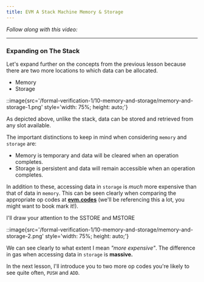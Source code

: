 ```yaml
---
title: EVM A Stack Machine Memory & Storage
---
```


_Follow along with this video:_

---

### Expanding on The Stack

Let's expand further on the concepts from the previous lesson because there are two more locations to which data can be allocated.

- Memory
- Storage

::image{src='/formal-verification-1/10-memory-and-storage/memory-and-storage-1.png' style='width: 75%; height: auto;'}

As depicted above, unlike the stack, data can be stored and retrieved from any slot available.

The important distinctions to keep in mind when considering `memory` and `storage` are:

- Memory is temporary and data will be cleared when an operation completes.
- Storage is persistent and data will remain accessible when an operation completes.

In addition to these, accessing data in `storage` is _much_ more expensive than that of data in `memory`. This can be seen clearly when comparing the appropriate op codes at [**evm.codes**](https://www.evm.codes/?fork=shanghai) (we'll be referencing this a lot, you might want to book mark it!).

I'll draw your attention to the SSTORE and MSTORE

::image{src='/formal-verification-1/10-memory-and-storage/memory-and-storage-2.png' style='width: 75%; height: auto;'}

We can see clearly to what extent I mean _"more expensive"_. The difference in gas when accessing data in `storage` is **massive.**

In the next lesson, I'll introduce you to two more op codes you're likely to see quite often, `PUSH` and `ADD`.
